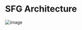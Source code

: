 # SFG Architecture


![image](https://github.com/ekambaraml/sustainability/assets/26153008/77ba59c3-6b9a-46a6-acd4-a8d81539ce2d)
